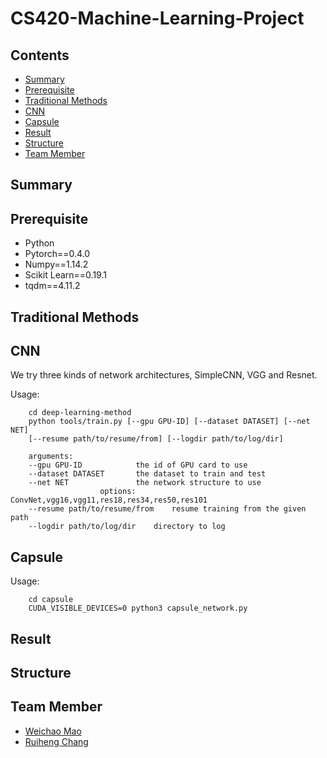 # CS420-Machine-Learning-Project

## Contents

* [Summary](#summary)
* [Prerequisite](#prerequisite)
* [Traditional Methods](#traditional-methods)
* [CNN](#cnn)
* [Capsule](#capsule)
* [Result](#result)
* [Structure](#structure)
* [Team Member](#team-member)

## Summary

## Prerequisite

* Python
* Pytorch==0.4.0
* Numpy==1.14.2
* Scikit Learn==0.19.1
* tqdm==4.11.2

## Traditional Methods

## CNN

We try three kinds of network architectures, SimpleCNN, VGG and Resnet.

Usage:

```
	cd deep-learning-method
	python tools/train.py [--gpu GPU-ID] [--dataset DATASET] [--net NET] 
	[--resume path/to/resume/from] [--logdir path/to/log/dir]

	arguments:
	--gpu GPU-ID    		the id of GPU card to use
	--dataset DATASET  		the dataset to train and test
	--net NET     			the network structure to use
					options: ConvNet,vgg16,vgg11,res18,res34,res50,res101      
	--resume path/to/resume/from	resume training from the given path
	--logdir path/to/log/dir	directory to log 
```

## Capsule

Usage:

```
	cd capsule
	CUDA_VISIBLE_DEVICES=0 python3 capsule_network.py
```

## Result

## Structure

## Team Member

* [Weichao Mao](https://github.com/xizeroplus)
* [Ruiheng Chang](https://github.com/crh19970307)



